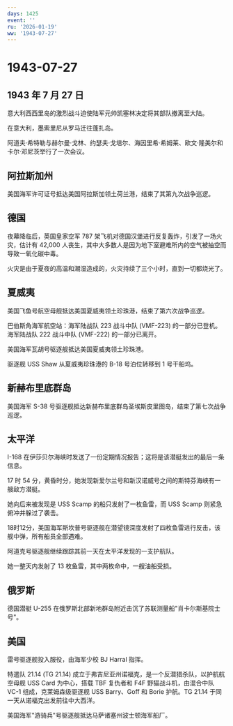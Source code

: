 ```yaml
---
days: 1425
event: ''
ru: '2026-01-19'
ww: '1943-07-27'
---
```


# 1943-07-27

## 1943 年 7 月 27 日

意大利西西里岛的激烈战斗迫使陆军元帅凯塞林决定将其部队撤离至大陆。

在意大利，墨索里尼从罗马迁往蓬扎岛。

阿道夫·希特勒与赫尔曼·戈林、约瑟夫·戈培尔、海因里希·希姆莱、欧文·隆美尔和卡尔·邓尼茨举行了一次会议。

## 阿拉斯加州

美国海军许可证号抵达美国阿拉斯加领土荷兰港，结束了其第九次战争巡逻。

## 德国

夜幕降临后，英国皇家空军 787
架飞机对德国汉堡进行反复轰炸，引发了一场火灾，估计有 42,000
人丧生，其中大多数人是因为地下室避难所内的空气被抽空而导致一氧化碳中毒。

火灾是由于夏夜的高温和潮湿造成的，火灾持续了三个小时，直到一切都烧光了。

## 夏威夷

美国飞鱼号航空母舰抵达美国夏威夷领土珍珠港，结束了第六次战争巡逻。

巴伯斯角海军航空站：海军陆战队 223 战斗中队 (VMF-223)
的一部分已登机。海军陆战队 222 战斗中队 (VMF-222) 的一部分已离开。

美国海军瓦胡号驱逐舰抵达美国夏威夷领土珍珠港。

驱逐舰 USS Shaw 从夏威夷珍珠港的 B-18 号泊位转移到 1 号干船坞。

## 新赫布里底群岛

美国海军 S-38
号驱逐舰抵达新赫布里底群岛圣埃斯皮里图岛，结束了第七次战争巡逻。

## 太平洋

I-168
在伊莎贝尔海峡时发送了一份定期情况报告；这将是该潜艇发出的最后一条信息。

17 时 54
分，黄昏时分，她发现新爱尔兰号和新汉诺威号之间的斯特芬海峡有一艘敌方潜艇。

她向后来被发现是 USS Scamp 的船只发射了一枚鱼雷，而 USS Scamp
则紧急俯冲并躲过了袭击。

18时12分，美国海军斯坎普号驱逐舰在潜望镜深度发射了四枚鱼雷进行反击，该舰中弹，所有船员全部遇难。

阿道克号驱逐舰继续跟踪其前一天在太平洋发现的一支护航队。

她一整天内发射了 13 枚鱼雷，其中两枚命中，一艘油船受损。

## 俄罗斯

德国潜艇 U-255
在俄罗斯北部新地群岛附近击沉了苏联测量船"肖卡尔斯基院士号"。

## 美国

雷号驱逐舰投入服役，由海军少校 BJ Harral 指挥。

特遣队 21.14 (TG 21.14)
成立于弗吉尼亚州诺福克，是一个反潜猎杀队，以护航航空母舰 USS Card
为中心，搭载 TBF 复仇者和 F4F 野猫战斗机，由混合中队 VC-1
组成，克莱姆森级驱逐舰 USS Barry、Goff 和 Borie 护航。TG 21.14
于同一天从诺福克出发前往中大西洋。

美国海军"游骑兵"号驱逐舰抵达马萨诸塞州波士顿海军船厂。